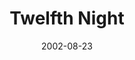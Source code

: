 ---
title: Twelfth Night
date: 2002-08-23
closing_date: 2002-09-21
layout: productions
featured_image:
image_caption:
image_credit:
playbill:
Genres: 
- Play
- Comedy
- Romance
Theatre: Theatre Jacksonville
Venue: Little Theatre
cast:
- Viola: Mandy Leigh Proctor
- Olivia: Sandra S. Spurney
- Maria: Tracy Olin
- Sir Toby Belch: Jefferson Baker
- Sir Andrew Aguecheek: Josh Waller
- Malvolio: Robert Chylinski
- Feste: Christopher P. Farrell
- Fabian: JaMario Stills
- Orsino: Carl Baum
- Valentine: Eric Dorman
- Curio: Cory Driscoll
- Sebastain: Alex Margulies
- Antonio: David Gile
- Captain: Karl Rogers
- Priest: Jeff Wells
- Sailor Officer One: John Brenan
- Sailor Officer Two: P.J. Dykas
- Lady One: Jenna Goudreau
- Lady Two: Rebecca Imm
- Lady Three: Theresa Imbach
crew:
- Director: Lester Thomas Shane
- Lighting Design: Jeffery L. Wagoner
- Set Design: Kelly J. Wagoner
- Costume Design: Joy Smith
- Assistant Lighting Director: Daniel Dungan
- Musical Director: Boril Ivanov
- Choreograher: Rebecca Kracke
- Stage Manager: Kim Imbach
- Light Board Operation: Gloria Pepe
- Assistant Stage Manager: Amanda Brown
- Scenic Painter: Julie Pellegrino
- Hair Design: Tracy Olin
- Drapery Construction: Jeanine Stites
- Prop Master: Eric Dorman
- Set Construction:
  - Daniel Davis
  - John Brenan
  - Gloria Pepe
  - Sipra Bihani
  - Sarah Overton
  - Deon Young
  - Greg Odenwald
  - Brian Fenn
  - Ashley Fenn
  - Chris Fenn
- Running Crew:
  - Leslie Hirsig
  - Chris MacDowell
  - Alissa Cooke-Dew
  - Kelly Peterman
  - Mary Beth Silvestris
  - Lindsay Abid
  - Jeff Swindling
  - David Hall
  - Jason Wayu
  - Shea O'Rourke
- Costume Assistant:
  - Samantha Watson
  - Jenny McCombes
  - Andra Smith
  - Beka Vaughn
orchestra:
external_links:
---